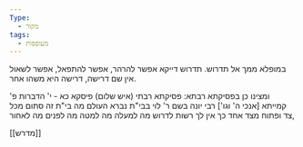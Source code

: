 ```yaml
---
Type:
  - מקור
tags:
  - מעופפות
---
```

במופלא ממך אל תדרוש.
תדרוש דייקא
אפשר להרהר, אפשר להתפאל, אפשר לשאול
אין שם דרישה,
דרישה היא משהו אחר.



ומצינו כן בפסיקתא רבתא:
פסיקתא רבתי (איש שלום) פיסקא כא - י' הדברות פ' קמייתא
\[אנכי ה' וגו'] רבי יונה בשם ר' לוי בבי"ת נברא העולם מה בי"ת זה סתום מכל צד ופתוח מצד אחד כך אין לך רשות לדרוש מה למעלה מה למטה מה לפנים מה לאחור, 

[[מדרש]]

